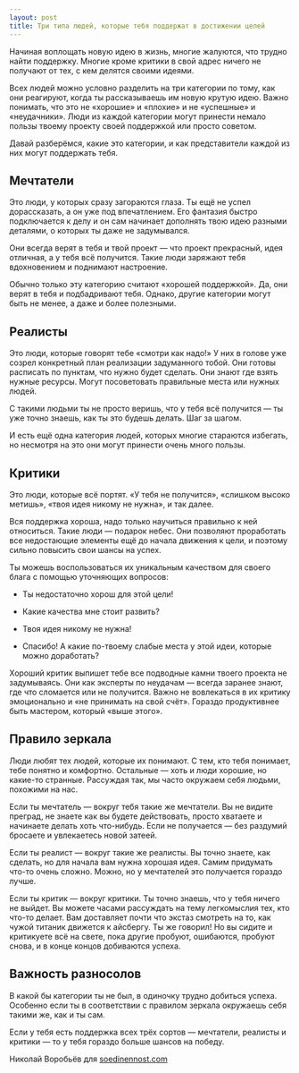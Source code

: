 ```yaml
---
layout: post
title: Три типа людей, которые тебя поддержат в достижении целей
---
```


Начиная воплощать новую идею в жизнь, многие жалуются, что трудно найти поддержку. Многие кроме критики в свой адрес ничего не получают от тех, с кем делятся своими идеями.

Всех людей можно условно разделить на три категории по тому, как они реагируют, когда ты рассказываешь им новую крутую идею. Важно понимать, что это не «хорошие» и «плохие» и не «успешные» и «неудачники». Люди из каждой категории могут принести немало пользы твоему проекту своей поддержкой или просто советом.

Давай разберёмся, какие это категории, и как представители каждой из них могут поддержать тебя.

## Мечтатели

Это люди, у которых сразу загораются глаза. Ты ещё не успел дорассказать, а он уже под впечатлением. Его фантазия быстро подключается к делу и он сам начинает дополнять твою идею разными деталями, о которых ты даже не задумывался.

Они всегда верят в тебя и твой проект — что проект прекрасный, идея отличная, а у тебя всё получится. Такие люди заряжают тебя вдохновением и поднимают настроение.

Обычно только эту категорию считают «хорошей поддержкой». Да, они верят в тебя и подбадривают тебя. Однако, другие категории могут быть не менее, а даже и более полезными.

## Реалисты

Это люди, которые говорят тебе «смотри как надо!» У них в голове уже созрел конкретный план реализации задуманного тобой. Они готовы расписать по пунктам, что нужно будет сделать. Они знают где взять нужные ресурсы. Могут посоветовать правильные места или нужных людей.

С такими людьми ты не просто веришь, что у тебя всё получится — ты уже точно знаешь, как ты это будешь делать. Шаг за шагом.

И есть ещё одна категория людей, которых многие стараются избегать, но несмотря на это они могут принести очень много пользы.

## Критики

Это люди, которые всё портят. «У тебя не получится», «слишком высоко метишь», «твоя идея никому не нужна», и так далее.

Вся поддержка хороша, надо только научиться правильно к ней относиться. Такие люди — подарок небес. Они позволяют проработать все недостающие элементы ещё до начала движения к цели, и поэтому сильно повысить свои шансы на успех.

Ты можешь воспользоваться их уникальным качеством для своего блага с помощью уточняющих вопросов:

- Ты недостаточно хорош для этой цели!
- Какие качества мне стоит развить?

- Твоя идея никому не нужна!
- Спасибо! А какие по-твоему слабые места у этой идеи, которые можно доработать?

Хороший критик выпишет тебе все подводные камни твоего проекта не задумываясь. Они как эксперты по неудачам — всегда заранее знают, где что сломается или не получится. Важно не вовлекаться в их критику эмоционально и «не принимать на свой счёт». Гораздо продуктивнее быть мастером, который «выше этого».

## Правило зеркала

Люди любят тех людей, которые их понимают. С тем, кто тебя понимает, тебе понятно и комфортно. Остальные — хоть и люди хорошие, но какие-то странные. Рассуждая так, мы часто окружаем себя людьми, похожими на нас.

Если ты мечтатель — вокруг тебя такие же мечтатели. Вы не видите преград, не знаете как вы будете действовать, просто хватаете и начинаете делать хоть что-нибудь. Если не получается — без раздумий бросаете и увлекаетесь новой затеей.

Если ты реалист — вокруг такие же реалисты. Вы точно знаете, как сделать, но для начала вам нужна хорошая идея. Самим придумать что-то очень сложно. Можно, но у мечтателей это получается гораздо лучше.

Если ты критик — вокруг критики. Ты точно знаешь, что у тебя ничего не выйдет. Вы можете часами рассуждать на тему легкомыслия тех, кто что-то делает. Вам доставляет почти что экстаз смотреть на то, как чужой титаник движется к айсбергу. Ты же говорил! Но вы сидите и критикуете всё на свете, пока другие пробуют, ошибаются, пробуют снова, и в конце концов добиваются успеха.

## Важность разносолов

В какой бы категории ты не был, в одиночку трудно добиться успеха. Особенно если ты в соответствии с правилом зеркала окружаешь себя такими же, как и ты сам.

Если у тебя есть поддержка всех трёх сортов — мечтатели, реалисты и критики — то у тебя гораздо больше шансов на победу.

Николай Воробьёв для [soedinennost.com](http://soedinennost.com/)